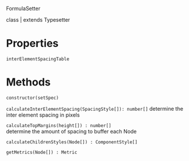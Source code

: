 FormulaSetter

class | extends Typesetter

# Properties

`interElementSpacingTable`

# Methods
`constructor(setSpec)`

`calculateInterElementSpacing(SpacingStyle[]): number[]` 
determine the inter element spacing in pixels

`calculateTopMargins(height[]) : number[]`   
determine the amount of spacing to buffer each Node

`calculateChildrenStyles(Node[]) : ComponentStyle[] `

`getMetrics(Node[]) : Metric`
